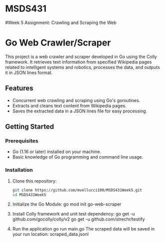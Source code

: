 # MSDS431 
#Week 5 Assignment: Crawling and Scraping the Web

# Go Web Crawler/Scraper

This project is a web crawler and scraper developed in Go using the Colly framework. It retrieves text information from specified Wikipedia pages related to intelligent systems and robotics, processes the data, and outputs it in JSON lines format.

## Features

- Concurrent web crawling and scraping using Go's goroutines.
- Extracts and cleans text content from Wikipedia pages.
- Saves the extracted data in a JSON lines file for easy processing.

## Getting Started

### Prerequisites

- Go (1.16 or later) installed on your machine.
- Basic knowledge of Go programming and command line usage.

### Installation

1. Clone this repository:

   ```bash
   git clone https://github.com/mvellucci100/MSDS431Week5.git
   cd MSDS431Week5
2. Initialize the Go Module:
   go mod init go-web-scraper
4. Install Colly framework and unit test dependency:
   go get -u github.com/gocolly/colly/v2
   go get -u github.com/strechr/testify
6. Run the application
   go run main.go
The scraped data will be saved in your run location: scraped_data.jsonl



